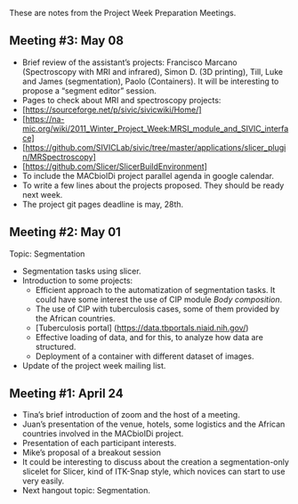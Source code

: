 These are notes from the Project Week Preparation Meetings.

## Meeting #3: May 08

-	Brief review of the assistant’s projects: Francisco Marcano (Spectroscopy with MRI and infrared), Simon D. (3D printing), Till, Luke and James (segmentation), Paolo (Containers). It will be interesting to propose a “segment editor” session. 
-	Pages to check about MRI and spectroscopy projects: 
   - [https://sourceforge.net/p/sivic/sivicwiki/Home/]
   - [https://na-mic.org/wiki/2011_Winter_Project_Week:MRSI_module_and_SIVIC_interface]
   - [https://github.com/SIVICLab/sivic/tree/master/applications/slicer_plugin/MRSpectroscopy]
   - [https://github.com/Slicer/SlicerBuildEnvironment]
-	To include the MACbioIDi project parallel agenda in google calendar. 
-	To write a few lines about the projects proposed. They should be ready next week. 
-	The project git pages deadline is may, 28th. 

## Meeting #2: May 01

Topic: Segmentation
- Segmentation tasks using slicer. 
- Introduction to some projects:
  - Efficient approach to the automatization of segmentation tasks. It could have some interest the use of CIP module _Body composition_.
  - The use of CIP with tuberculosis cases, some of them provided by the African countries.
  - [Tuberculosis portal] (https://data.tbportals.niaid.nih.gov/)
  - Effective loading of data, and for this, to analyze how data are structured.
  - Deployment of a container with different dataset of images.
- Update of the project week mailing list.

## Meeting #1: April 24

- Tina’s brief introduction of zoom and the host of a meeting.
-	Juan’s presentation of the venue, hotels, some logistics and the African countries involved in the MACbioIDi project. 
-	Presentation of each participant interests.
-	Mike’s proposal of a breakout session
-	It could be interesting to discuss about the creation a segmentation-only slicelet for Slicer, kind of ITK-Snap style, which novices can start to use very easily.
-	Next hangout topic: Segmentation.
